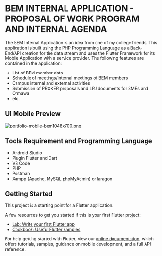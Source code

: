 # BEM INTERNAL APPLICATION - PROPOSAL OF WORK PROGRAM AND INTERNAL AGENDA

The BEM Internal Application is an idea from one of my college friends. This application is built using the PHP Programming Language as a Back-End/API creation for the data stream and uses the Flutter Framework for its Mobile Application with a service provider. The following features are contained in the application:
- List of BEM member data
- Schedule of meetings/internal meetings of BEM members
- Campus internal and external activities
- Submission of PROKER proposals and LPJ documents for SMEs and Ormawa
- etc.

## UI Mobile Preview
[![portfolio-mobile-bem1048x700.png](https://i.postimg.cc/44QHW87C/portfolio-mobile-bem1048x700.png)](https://postimg.cc/PNNqxQQK)

## Tools Requirement and Programming Language
- Android Studio
- Plugin Flutter and Dart
- VS Code
- PHP
- Postman
- Xampp (Apache, MySQL phpMyAdmin) or laragon

## Getting Started

This project is a starting point for a Flutter application.

A few resources to get you started if this is your first Flutter project:

- [Lab: Write your first Flutter app](https://flutter.dev/docs/get-started/codelab)
- [Cookbook: Useful Flutter samples](https://flutter.dev/docs/cookbook)

For help getting started with Flutter, view our
[online documentation](https://flutter.dev/docs), which offers tutorials,
samples, guidance on mobile development, and a full API reference.
